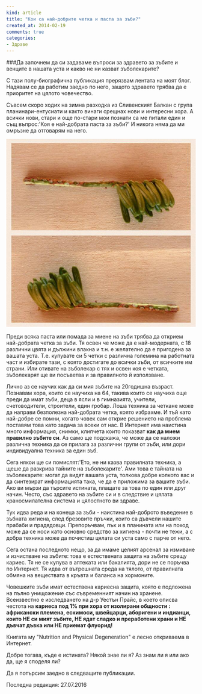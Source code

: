 ```yaml
---
kind: article
title: "Кои са най-добрите четка и паста за зъби?"
created_at: 2014-02-19
comments: true
categories:
- Здраве
---
```

###Да започнем да си задаваме въпроси за здравето за зъбите и венците в нашата уста и какво не ни казват зъболекарите?

С тази полу-биографична публикация прерязвам лентата на моят блог. Надявам се да работим заедно по него, защото здравето трябва да е приоритет на цялото човечество.

Съвсем скоро ходих на зимна разходка из Сливенският Балкан с група планинари-ентусиати и както винаги срещнах нови и интересни хора. А всички нови, стари и още по-стари мои познати са ме питали един и същ въпрос:'Коя е най-добрата паста за зъби?' И никога няма да ми омръзне да отговарям на него.

![tooth brush](/images/posts/toothbrush.jpg)

Преди всяка паста или помада за миене на зъби трябва да открием най-добрата четка за зъби. Тя освен че може да е най-модерната, с 18 различни цвята и дължини влакна и т.н. е желателно да е пригодена за вашата уста. Т.е. купувате си 5 четки с различна големина на работната част и избирате тази, с която достигате до всички зъби, от всичките им страни. Или отивате на зъболекар с тях и освен коя е четката, зъболекарят ще ви посъветва и за правилното й използване.

<!-- more -->

Лично аз се научих как да си мия зъбите на 20годишна възраст. Познавам хора, които се научиха на 64, такива които се научиха още преди да имат зъби, деца в ясли и в гимназията, учители, счетоводители, строители, един гробар. Лоша техника за четкане може да направи безполезна най-добрата четка, която избрахме. И тъй като най-добре се помни, когато човек сам открие решението на проблема поставям това като задача за всеки от нас. В Интернет има наистина много информация, снимки, клипчета които показват **как да мием правилно зъбите си**.  Аз само ще подскажа, че може да се наложи различна техника да се прилага за различни групи от зъби, или дори индивидуална техника за един зъб. 

Сега някои ще си помислят:'Ето, не ни казва правилната техника, а щеше да разкрива тайните на зъболекарите'. Ами това е тайната на зъболекарите: могат да видят вашата уста, толкова добре колкото вас и да синтезират информацията така, че да е приложима за вашите зъби. Ако ви мързи да търсите истината, плащате за това по един или друг начин. Често, със здравето на зъбите си и в следствие и цялата храносмилателна система и цялостното ви здраве.

Тук идва реда и на конеца за зъби - наистина най-доброто въведение в зъбната хигиена, след брезовите пръчки, които са дъвчели нашите прабаби и прадядовци. Препоръчвам, пък и в планината или на поход може да се носи като основно средство за хигиена - почти не тежи, а с добра техника може да почистиш цялата си уста само с парче от него.

Сега остана последното нещо, за да имаме целият арсенал за измиване и изчистване на зъбите: това е естествената защита на зъбите срещу кариес. Тя не се купува в аптеката или бакалията, дори не се поръчва по Интернет. Тя идва от вътрешната среда на тялото, от правилната обмяна на веществата в кръвта и баланса на хормоните.

Човешките зъби имат естествена кариесна защита, която е подложена на пълно унищожение със съвременният начин на хранене. Всеизвестно е изследването на д-р Уестън Прайс, в което описва честота на **кариеса под 1% при хора от изолирани общности : африкански племена, ескимоси, швейцарци, аборигени и индианци, които НЕ си мият зъбите, НЕ ядат сладко и преработени храни и НЕ дъвчат дъвка или НЕ приемат флуорид!**

Книгата му "Nutrition and Physical Degeneration" е лесно откриваема в Интернет.

Добре тогава, къде е истината? Някой знае ли я? Аз знам ли я или ако да, ще я споделя ли? 

Да я потърсим заедно в следващите публикации.


Последна редакция: 27.07.2016
